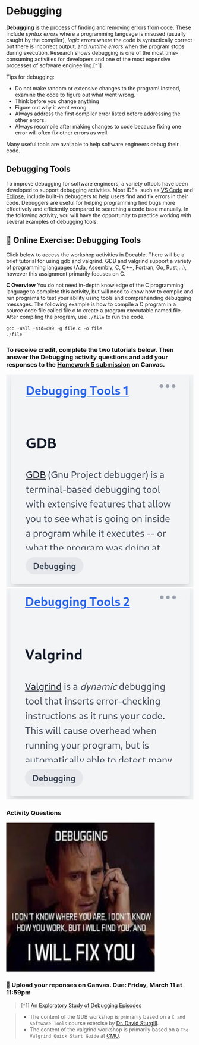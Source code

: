 # Debugging

**Debugging** is the process of finding and removing errors from code. These include _syntax errors_ where a programming language is misused (usually caught by the compiler), _logic errors_ where the code is syntactically correct but there is incorrect output, and _runtime errors_ when the program stops during execution. Research shows debugging is one of the most time-consuming activities for developers and one of the most expensive processes of software engineering.[^1]

Tips for debugging:
- Do not make random or extensive changes to the program! Instead, examine the code to figure out what went wrong.
- Think before you change anything
- Figure out why it went wrong
- Always address the first compiler error listed before addressing the other errors.
- Always recompile after making changes to code because fixing one error will often fix other errors as well.

Many useful tools are available to help software engineers debug their code. 

## Debugging Tools

To improve debugging for software engineers, a variety oftools have been developed to support debugging activities. Most IDEs, such as [VS Code](https://code.visualstudio.com/docs/editor/debugging) and [Eclipse](https://www.eclipse.org/community/eclipse_newsletter/2017/june/article1.php), include built-in debuggers to help users find and fix errors in their code. Debuggers are useful for helping programming find bugs more effectively and efficiently compared to searching a code base manually. In the following activity, you will have the opportunity to practice working with several examples of debugging tools:


## 📒 Online Exercise: Debugging Tools

Click below to access the workshop activities in Docable. There will be a brief tutorial for using gdb and valgrind. GDB and valgrind support a variety of programming languages (Ada, Assembly, C, C++, Fortran, Go, Rust,...), however this assignment primarily focuses on C. 

**C Overview**
You do not need in-depth knowledge of the C programming language to complete this activity, but will need to know how to compile and run programs to test your ability using tools and comprehending debugging messages. The following example is how to compile a C program in a source code file called file.c to create a program executable named file. After compiling the program, use `./file` to run the code. 

```c
gcc -Wall -std=c99 -g file.c -o file
./file
```

### To receive credit, complete the two tutorials below. Then answer the Debugging activity questions and add your responses to the [Homework 5 submission](https://canvas.vt.edu/courses/145256/assignments/1384322) on Canvas.

<a href="https://devops.docable.cloud/dcbrown/v/6214036d5872b78ccff4fea3">
<img src="resources/imgs/gdb-preview.png">
</a>

<a href="https://devops.docable.cloud/dcbrown/v/62223149362731820848f3af">
<img src="resources/imgs/valgrind-preview.png">
</a>

### Activity Questions

<a href="https://devops.docable.cloud/dcbrown/v/62228104362731820848f3f6">
<img src="resources/imgs/debug.jpg" width="400" height="400" />
</a>

### 📝 Upload your reponses on Canvas. Due: Friday, March 11 at 11:59pm

> [^1] [An Exploratory Study of Debugging Episodes](https://arxiv.org/pdf/2105.02162.pdf)

> * The content of the GDB workshop is primarily based on a `C and Software Tools` course exercise by [Dr. David Sturgill](https://www.csc.ncsu.edu/people/dbsturgi).
> * The content of the valgrind workshop is primarily based on a `The Valgrind Quick Start Guide` at [CMU](https://www.cs.cmu.edu/afs/cs.cmu.edu/project/cmt-40/Nice/RuleRefinement/bin/valgrind-3.2.0/docs/html/index.html).
